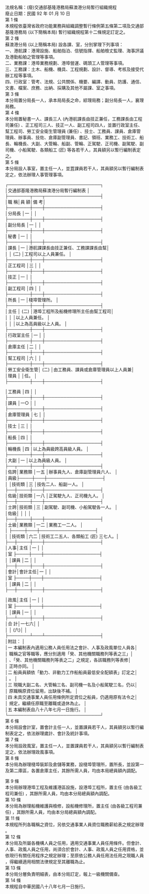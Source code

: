 法規名稱：(廢)交通部基隆港務局蘇澳港分局暫行組織規程  
廢止日期：民國 92 年 01 月 10 日  
第 1 條  
本規程依臺灣省政府功能業務與組織調整暫行條例第五條第二項及交通部  
基隆港務局 (以下簡稱本局) 暫行組織規程第十二條規定訂定之。  
第 2 條  
蘇澳港分局 (以上簡稱本局) 設各課、室，分別掌理下列事項：  
一、港航課：港灣設施、船舶指泊、信號指揮、船舶檢丈監理、海事評議  
及港勤船舶之管理等事項。  
二、業務課：港埠業務規劃、港埠營運、碼頭工人管理等事項。  
三、工務課：土木、船機、機具、工程規劃、設計、督導、考核及接受代  
辦工程等事項。  
四、行政室：管考、法規、公共關係、機要、編譯、動員、防護、通信、  
文書、檔案、庶務、出納、採購及其他不屬課、室之事項。  
第 3 條  
本分局置分局長一人，承本局局長之命，綜理局務；副分局長一人，襄理  
局務。  
第 4 條  
本分局置秘書一人、課長三人 (內港航課長由技正兼任，工務課長由工程  
司兼任) 、正工程司三人、技正一人、副工程司四人，並置行政室主任、  
幫工程司、勞工安全衛生管理員 (兼任) 、技士、工務員、課員、倉庫管  
理員、辦事員、技佐、倉庫副管理員、書記、領班、業務工、技術工、船  
長、輪機長、大副、大管輪、船副、管輪、正駕駛、正司機、副駕駛、副  
司機、小船駕駛、各類船工 (匠) 等各若干人，其員額另以暫行編制表定  
之。  
第 5 條  
本分局設人事室，置主任一人，並罝課員若干人，其員額另以暫行編制表  
定之，依法辦理人事管理事項。  


┌──────────────────────────────┐  
│交通部基隆港務局蘇澳港分局暫行編制表 │  
├───────┬───┬──────────────────┤  
│職 稱│員 額│備 考│  
├───────┼───┼──────────────────┤  
│分局長 │一 │ │  
├───────┼───┼──────────────────┤  
│副分局長 │一 │ │  
├───────┼───┼──────────────────┤  
│秘書 │一 │ │  
├───────┼───┼──────────────────┤  
│課長 │一 │港航課課長由技正兼任、工務課課長由幫│  
│ │ (二) │工程司以上人員兼任。 │  
├───────┼───┼──────────────────┤  
│正工程司 │三 │ │  
├───────┼───┼──────────────────┤  
│技正 │一 │ │  
├───────┼───┼──────────────────┤  
│副工程司 │四 │ │  
├───────┼───┼──────────────────┤  
│所長 │一 │棧埠管理所。 │  
├───────┼───┼──────────────────┤  
│主任 │ (二) │港埠工程所及船機修理所主任由幫工程司│  
│ │ │以上人員兼任。 │  
│ │ │以上為高員級以上人員。 │  
├───────┼───┼──────────────────┤  
│行政室主任 │一 │ │  
├───────┼───┼──────────────────┤  
│倉庫主任 │二 │ │  
├───────┼───┼──────────────────┤  
│幫工程司 │六 │ │  
├───────┼───┼──────────────────┤  
│勞工安全衛生管│ (二) │由工務員、課員或倉庫管理員以上人員兼│  
│理員 │ │任。 │  
├───────┼───┼──────────────────┤  


│工務員 │四 │ │  
├───────┼───┼──────────────────┤  
│課員 │一○ │ │  
├───────┼───┼──────────────────┤  
│倉庫管理員 │七 │ │  
├───────┼───┼──────────────────┤  
│技士 │三 │ │  
├───────┼───┼──────────────────┤  
│船長 │四 │ │  
├───────┼───┼──────────────────┤  
│輪機長 │四 │以上為員級跨高員級人員。 │  
├───────┼───┼──────────────────┤  
│大副 │一 │以上為員級人員。 │  
├──┬────┼───┼──────────────────┤  
│佐跨│業務類 │一五 │辦事員九人、倉庫副管理員六人、 │  
│員級├────┼───┼──────────────────┤  
│ │技術類 │三 │技佐二人、船副一人。 │  
├──┼────┼───┼──────────────────┤  
│佐級│技術類 │一八 │正駕駛九人、正司機九人。 │  
├──┼────┼───┼──────────────────┤  
│士跨│技術類 │三 │副駕駛、副司機、小船駕駛各一人。 │  
│佐級│ │ │ │  
├──┼────┼───┼──────────────────┤  
│士級│業務類 │一二 │業務工一二人。 │  
│ ├────┼───┼──────────────────┤  
│ │技術類 │六二 │技術工二五人、各類船工 (匠) 三七人。│  
├──┼────┼───┼──────────────────┤  
│人事│主任 │一 │ │  
│室 ├────┼───┼──────────────────┤  
│ │課員 │二 │ │  
├──┼────┼───┼──────────────────┤  
│會計│會計主任│一 │ │  
│室 ├────┼───┼──────────────────┤  
│ │課員 │二 │ │  
├──┼────┼───┼──────────────────┤  


│政風│主任 │一 │ │  
│室 ├────┼───┼──────────────────┤  
│ │課員 │一 │ │  
├──┴────┼───┼──────────────────┤  
│合 計│一七六│ │  
│ │ (六)│ │  
├───────┴───┴──────────────────┤  
│附註： │  
│一 本編制表內適用公務人員任用法之會計、人事及政風單位人員各│  
│ 職稱之官等職等，應分別適用「癸、其他機關職務列等表之三」│  
│ 、「癸、其他機關職務列等表之二」之規定，各該職務列等表修│  
│ 正時亦同。 │  
│二 船員員額依「動力、非動力工作船船員最低安全配額表」訂定之│  
│ 。 │  
│三 現職大副二名、大管輪三名、副司機一名及小船駕駛三名，仍以│  
│ 原職稱原資位留用，出缺後不補。 │  
│四 未具交通事業人員任用條例所定資位之船員，仍適用原有法令之│  
│ 規定，繼續任原職至離職或退休為止。 │  
│五 本編制表自八十八年七月一日施行。 │  
└──────────────────────────────┘  
第 6 條  
本分局設會計室，置會計主任一人，並置課員若干人，其員額另以暫行編  
制表定之，依法辦理歲計、會計及統計事項。  
第 7 條  
本分局設政風室，置主任一人，並置課員若干人，其員額另以暫行編制表  
定之，依法辦理政風事項。  
第 8 條  
本分局為辦理棧埠裝卸及倉儲等業務，設棧埠管理所，置所長，並設第一  
及第二庫區，各置倉庫主任，其餘所需人員，均由本局總員額內調配。  


第 9 條  
本分局辦理港埠工程及維護港區設施，設港埠工程所，置主任 (由各級工  
程司兼任) ，其餘所需人員，均由本分局總員額內調配。  
第 10 條  
本分局為辦理船機維護與檢修，設船機修理所，置主任 (由各級工程司兼  
任) ，其餘所需人員，均由本分局總員額內調配。  
第 11 條  
本規程所列各職稱之資位，另依交通事業人員資位職務薪給表之規定辦理  
。  
第 12 條  
本分局及所屬各機構人員之任用，適用交通事業人員任用條件。但會計、  
人事、政風人員之任用，尚須合於會計、人事、政風人員之任用資格，並  
依現行有關任用程序之規定辦理；至原依公務人員任用法任用之現職人員  
，得繼續適用相關法律規定至其離職為止。  
第 13 條  
本分局分層負責明細表，由本分局訂定，報上一級機關備查。  
第 14 條  
本規程自中華民國八十八年七月一日施行。  


